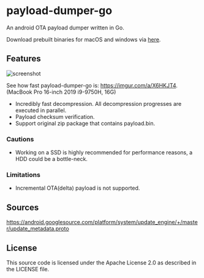 # payload-dumper-go

An android OTA payload dumper written in Go.

Download prebuilt binaries for macOS and windows via [here](https://github.com/ssut/payload-dumper-go/releases).

## Features

![screenshot](https://i.imgur.com/IJtwoWU.png)

See how fast payload-dumper-go is: https://imgur.com/a/X6HKJT4. (MacBook Pro 16-inch 2019 i9-9750H, 16G)

- Incredibly fast decompression. All decompression progresses are executed in parallel.
- Payload checksum verification.
- Support original zip package that contains payload.bin.

### Cautions

- Working on a SSD is highly recommended for performance reasons, a HDD could be a bottle-neck.

### Limitations

- Incremental OTA(delta) payload is not supported.

## Sources

https://android.googlesource.com/platform/system/update_engine/+/master/update_metadata.proto

## License

This source code is licensed under the Apache License 2.0 as described in the LICENSE file.
